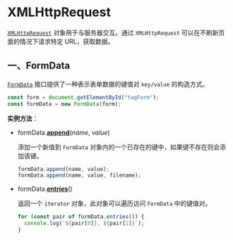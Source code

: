 # XMLHttpRequest

[`XMLHttpRequest`](https://xhr.spec.whatwg.org/#interface-xmlhttprequest) 对象用于与服务器交互。通过 `XMLHttpRequest` 可以在不刷新页面的情况下请求特定 URL，获取数据。

## 一、FormData

[`FormData`](https://xhr.spec.whatwg.org/#interface-formdata) 接口提供了一种表示表单数据的键值对 `key/value` 的构造方式。

```javascript
const form = document.getElementById("tagForm");
const formData = new FormData(form);
```

**实例方法**：

- formData.[**append**](https://developer.mozilla.org/zh-CN/docs/Web/API/FormData/append)(*name*, *value*)

  添加一个新值到 `FormData` 对象内的一个已存在的键中，如果键不存在则会添加该键。

  ```javascript
  formData.append(name, value);
  formData.append(name, value, filename);
  ```

- formData.[**entries**](https://developer.mozilla.org/zh-CN/docs/Web/API/FormData/entries)()
  
  返回一个 `iterator` 对象，此对象可以遍历访问 `FormData` 中的键值对。
  
  ```javascript
  for (const pair of formData.entries()) {
    console.log(`${pair[0]}, ${pair[1]}`);
  }
  ```

